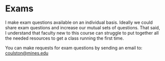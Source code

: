 # Exams

I make exam questions available on an individual basis. Ideally we could
share exam questions and increase our mutual sets of questions.  That said,
I understand that faculty new to this course can struggle to put together
all the needed resources to get a class running the first time.

You can make requests for exam questions by sending an email to:
[coulston@mines.edu](mailto:coulston@mines.edu)
